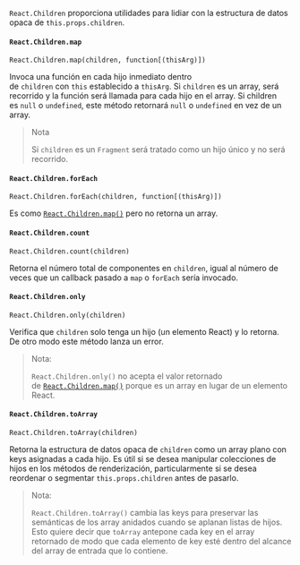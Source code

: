 `React.Children` proporciona utilidades para lidiar con la estructura de datos opaca de `this.props.children`.

#### `React.Children.map`

```
React.Children.map(children, function[(thisArg)])
```

Invoca una función en cada hijo inmediato dentro de `children` con `this` establecido a `thisArg`. Si `children` es un array, será recorrido y la función será llamada para cada hijo en el array. Si children es `null` o `undefined`, este método retornará `null` o `undefined` en vez de un array.

> Nota
> 
> Si `children` es un `Fragment` será tratado como un hijo único y no será recorrido.

#### `React.Children.forEach`

```
React.Children.forEach(children, function[(thisArg)])
```

Es como [`React.Children.map()`](https://es.reactjs.org/docs/react-api.html#reactchildrenmap) pero no retorna un array.

#### `React.Children.count`

```
React.Children.count(children)
```

Retorna el número total de componentes en `children`, igual al número de veces que un callback pasado a `map` o `forEach` sería invocado.

#### `React.Children.only`

```
React.Children.only(children)
```

Verifica que `children` solo tenga un hijo (un elemento React) y lo retorna. De otro modo este método lanza un error.

> Nota:
> 
> `React.Children.only()` no acepta el valor retornado de [`React.Children.map()`](https://es.reactjs.org/docs/react-api.html#reactchildrenmap) porque es un array en lugar de un elemento React.

#### `React.Children.toArray`

```
React.Children.toArray(children)
```

Retorna la estructura de datos opaca de `children` como un array plano con keys asignadas a cada hijo. Es útil si se desea manipular colecciones de hijos en los métodos de renderización, particularmente si se desea reordenar o segmentar `this.props.children` antes de pasarlo.

> Nota:
> 
> `React.Children.toArray()` cambia las keys para preservar las semánticas de los array anidados cuando se aplanan listas de hijos. Esto quiere decir que `toArray` antepone cada key en el array retornado de modo que cada elemento de key esté dentro del alcance del array de entrada que lo contiene.

